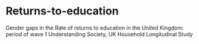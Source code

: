 # Returns-to-education
Gender gaps in the Rate of returns to education in the United Kingdom:  period of wave 1 Understanding Society, UK Household Longitudinal Study
